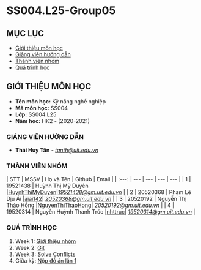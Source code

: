 # SS004.L25-Group05
## MỤC LỤC
* [ Giới thiệu môn học](#gioithieu)
* [ Giảng viên hướng dẫn](#giangvien)
* [ Thành viên nhóm](#thanhvien)
* [ Quá trình học](#quatrinh)

## GIỚI THIỆU MÔN HỌC
<a name="gioithieu"></a>
* **Tên môn học:** Kỹ năng nghề nghiệp
* **Mã môn học:** SS004
* **Lớp:** SS004.L25
* **Năm học:** HK2 - (2020-2021)

### GIẢNG VIÊN HƯỚNG DẪN
<a name="giangvien"></a>
* **Thái Huy Tân** - *tanth@uit.edu.vn*

### THÀNH VIÊN NHÓM
<a name="thanhvien"></a>
| STT | MSSV | Họ và Tên | Github | Email |
| :---: | --- | --- | --- | --- |
| 1 | 19521438 | Huỳnh Thị Mỹ Duyên |[HuynhThiMyDuyen](https://github.com/HuynhThiMyDuyen)|*19521438@gm.uit.edu.vn* |
| 2 | 20520368 | Phạm Lê Dịu Ái |[aiai142](https://github.com/aiai142)| *20520368@gm.uit.edu.vn* |
| 3 | 20520192 | Nguyễn Thị Thảo Hồng |[NguyenThiThaoHong](https://github.com/NguyenThiThaoHong)| *20520192@gm.uit.edu.vn* |
| 4 | 19520314 | Nguyễn Huỳnh Thanh Trúc |[nhttruc](https://github.com/nhttruc)| *19520314@gm.uit.edu.vn* |

### QUÁ TRÌNH HỌC
<a name="quatrinh"></a>
1. Week 1: [Giới thiệu nhóm](https://github.com/HuynhThiMyDuyen/SS004.L25-Group05/tree/main/Week01-Introduce)
2. Week 2: [Git](https://github.com/HuynhThiMyDuyen/SS004.L25-Group05/tree/main/Week02-Git)
3. Week 3: [Solve Conflicts](https://github.com/HuynhThiMyDuyen/SS004.L25-Group05/tree/main/Week03-SolveConflicts)
4. Giữa kỳ: [Nộp đồ án lần 1](https://github.com/HuynhThiMyDuyen/SS004.L25-Group05/tree/main/Bao-Cao-Lan-1)
